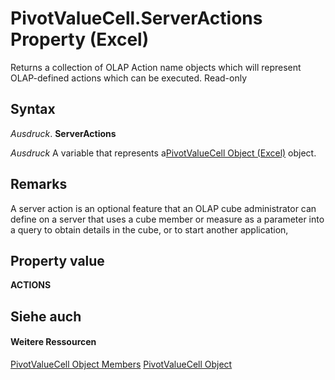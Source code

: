 
# PivotValueCell.ServerActions Property (Excel)

Returns a collection of OLAP Action name objects which will represent OLAP-defined actions which can be executed. Read-only


## Syntax

 _Ausdruck_. **ServerActions**

 _Ausdruck_ A variable that represents a[PivotValueCell Object (Excel)](1857160d-9eab-d026-ef7d-af6187c6490e.md) object.


## Remarks

A server action is an optional feature that an OLAP cube administrator can define on a server that uses a cube member or measure as a parameter into a query to obtain details in the cube, or to start another application,


## Property value

 **ACTIONS**


## Siehe auch


#### Weitere Ressourcen


[PivotValueCell Object Members](http://msdn.microsoft.com/library/0b2458c3-b168-0bb1-762a-24c532f8fe7f%28Office.15%29.aspx)
[PivotValueCell Object](1857160d-9eab-d026-ef7d-af6187c6490e.md)